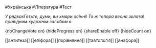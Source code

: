 #Українська #Література #Тест

*У рядкахГетьте, думи, ви хмари осінні! То ж тепера весна золота!провідним художнім засобом є*

{noChangeVote on}
{hideProgress on}
{shareEnable off}
{hideCount on}

[[антитеза]]
[[епіфора]]
[[порівняння]]
[[тавтологія]]
[[анафора]]
